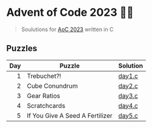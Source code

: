 # Advent of Code 2023 🎄🎄

> Soulutions for [AoC 2023](https://adventofcode.com/2023/) written in C

## Puzzles

| Day | Puzzle                          | Solution             |
| --: | ------------------------------- | -------------------- |
| 1   | Trebuchet?!                     | [day1.c](src/day1.c) |
| 2   | Cube Conundrum                  | [day2.c](src/day2.c) |
| 3   | Gear Ratios                     | [day3.c](src/day3.c) |
| 4   | Scratchcards                    | [day4.c](src/day4.c) |
| 5   | If You Give A Seed A Fertilizer | [day5.c](src/day5.c) |
